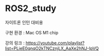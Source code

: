 # ROS2_study
자이트론 인턴 대비용

구현 환경 : Mac OS M1 chip

강의 링크 : https://youtube.com/playlist?list=PLieE0qnqO2kTNCznjLX_AaXe2hNJ-IpVQ
